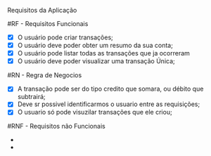 Requisitos da Aplicação

#RF - Requisitos Funcionais

- [x] O usuário pode criar transações;
- [x] O usuário deve poder obter um resumo da sua conta;
- [x] O usuário pode listar todas as transações que ja ocorreram
- [x] O usuário deve poder visualizar uma transação Única;

#RN - Regra de Negocios

- [x] A transação pode ser do tipo credito que somara, ou débito que subtrairá;
- [x] Deve sr possivel identificarmos o usuario entre as requisições;
- [x] O usuario só pode visuzilar transações que ele criou;

#RNF - Requisitos não Funcionais

-
-
